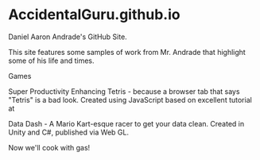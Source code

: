 # AccidentalGuru.github.io
Daniel Aaron Andrade's GitHub Site.

This site features some samples of work from Mr. Andrade that highlight some of his life and times. 

Games

Super Productivity Enhancing Tetris - because a browser tab that says "Tetris" is a bad look. Created using JavaScript based on excellent tutorial at 

Data Dash - A Mario Kart-esque racer to get your data clean. Created in Unity and C#, published via Web GL. 

Now we'll cook with gas!
